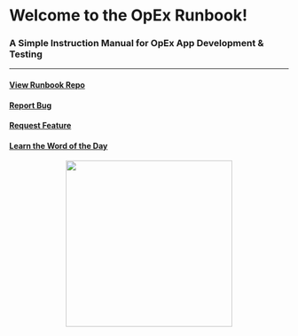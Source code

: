 # Welcome to the OpEx Runbook!

### A Simple Instruction Manual for OpEx App Development & Testing

---

#### [View Runbook Repo](https://github.com/g5search/opex-runbook) 
#### [Report Bug](https://github.com/g5search/opex-runbook/issues) 
#### [Request Feature](https://github.com/g5search/opex-runbook/issues)
#### [Learn the Word of the Day](https://www.merriam-webster.com/word-of-the-day)


<p align="center">
  <img width="300" height="300" src="https://lukeroberts.tv/blog/wp-content/uploads/2017/08/rocket-launch.gif">
</p>

